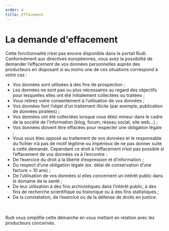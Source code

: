 ```yaml
---
order: 4
title: Effacement
---
```


# La demande d'effacement
Cette fonctionnalité n’est pas encore disponible dans le portail Rudi.
Conformément aux directives européennes, vous avez la possibilité de demander l’effacement de vos données personnelles auprès des producteurs en disposant si au moins une de ces situations correspond à votre cas :

* Vos données sont utilisées à des fins de prospection ;
* Les données ne sont pas ou plus nécessaires au regard des objectifs pour lesquelles elles ont été initialement collectées ou traitées ;
* Vous retirez votre consentement à l’utilisation de vos données ;
* Vos données font l’objet d’un traitement illicite (par exemple, publication de données piratées) ;
* Vos données ont été collectées lorsque vous étiez mineur dans le cadre de la société de l’information (blog, forum, réseau social, site web…) ;
* Vos données doivent être effacées pour respecter une obligation légale ;
* Vous vous êtes opposé au traitement de vos données et le responsable du fichier n’a pas de motif légitime ou impérieux de ne pas donner suite à cette demande.
Cependant ce droit à l’effacement n’est pas possible si l’effacement de vos données va à l’encontre :
* De l’exercice du droit à la liberté d’expression et d’information ;
* Du respect d’une obligation légale (ex. délai de conservation d’une facture = 10 ans) ;
* De l’utilisation de vos données si elles concernent un intérêt public dans le domaine de la santé ;
* De leur utilisation à des fins archivistiques dans l’intérêt public, à des fins de recherche scientifique ou historique ou à des fins statistiques ;
* De la constatation, de l’exercice ou de la défense de droits en justice.
<br>
<br>
Rudi vous simplifie cette démarche en vous mettant en relation avec les producteurs concernés. 
